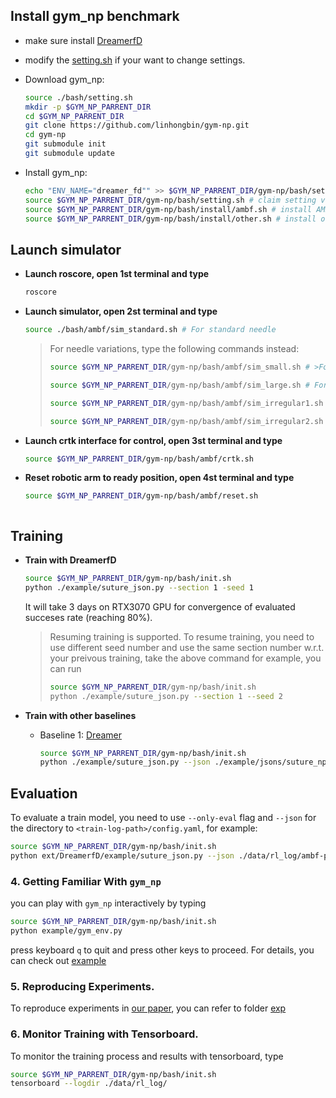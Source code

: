 ## Install gym_np benchmark

  - make sure install [DreamerfD](https://github.com/linhongbin/DreamerfD) 
  - modify the [setting.sh](bash/setting.sh) if your want to change settings.

  - Download gym_np:
  
    ```sh
    source ./bash/setting.sh
    mkdir -p $GYM_NP_PARRENT_DIR 
    cd $GYM_NP_PARRENT_DIR 
    git clone https://github.com/linhongbin/gym-np.git
    cd gym-np
    git submodule init
    git submodule update
    ```

  - Install gym_np:
  
    ```sh
    echo "ENV_NAME="dreamer_fd"" >> $GYM_NP_PARRENT_DIR/gym-np/bash/setting.sh
    source $GYM_NP_PARRENT_DIR/gym-np/bash/setting.sh # claim setting variables
    source $GYM_NP_PARRENT_DIR/gym-np/bash/install/ambf.sh # install AMBF, will take some time to compile
    source $GYM_NP_PARRENT_DIR/gym-np/bash/install/other.sh # install other packages
    ```
  

## Launch simulator

- **Launch roscore, open 1st terminal and type**
  ```sh
  roscore
  ```

- **Launch simulator, open 2st terminal and type**
  ```sh
  source ./bash/ambf/sim_standard.sh # For standard needle
  ```
  > For needle variations, type the following commands instead:
  >
  >  ```sh
  >  source $GYM_NP_PARRENT_DIR/gym-np/bash/ambf/sim_small.sh # >For small needle
  >  ```
  >  ```sh
  >  source $GYM_NP_PARRENT_DIR/gym-np/bash/ambf/sim_large.sh # For large needle
  >  ```
  >  ```sh
  >  source $GYM_NP_PARRENT_DIR/gym-np/bash/ambf/sim_irregular1.sh # For irregular shape 1
  >  ```
  >  ```sh
  >  source $GYM_NP_PARRENT_DIR/gym-np/bash/ambf/sim_irregular2.sh # For irregular shape 2
  >  ```

- **Launch crtk interface for control, open 3st terminal and type**
  ```sh
  source $GYM_NP_PARRENT_DIR/gym-np/bash/ambf/crtk.sh
  ```

- **Reset robotic arm to ready position, open 4st terminal and type**
  ```sh
  source $GYM_NP_PARRENT_DIR/gym-np/bash/ambf/reset.sh 
  ```
  ```
## Training

- **Train with DreamerfD**
  ```sh
  source $GYM_NP_PARRENT_DIR/gym-np/bash/init.sh
  python ./example/suture_json.py --section 1 -seed 1
  ```
  It will take 3 days on RTX3070 GPU for convergence of evaluated succeses rate (reaching 80%).
  > Resuming training is supported. To resume training, you need to use different seed number and use the same section number w.r.t. your preivous training, take the above command for example, you can run
  > ```sh
  > source $GYM_NP_PARRENT_DIR/gym-np/bash/init.sh
  > python ./example/suture_json.py --section 1 --seed 2
  >```


- **Train with other baselines**
  
  - Baseline 1: [Dreamer](https://danijar.com/project/dreamerv2/)
    ```sh
    source $GYM_NP_PARRENT_DIR/gym-np/bash/init.sh
    python ./example/suture_json.py --json ./example/jsons/suture_np/Dreamer.yaml --section 1 
    ```

## Evaluation

  To evaluate a train model, you need to use ```--only-eval``` flag and ```--json``` for the directory to ```<train-log-path>/config.yaml```, for example:

  ```sh
  source $GYM_NP_PARRENT_DIR/gym-np/bash/init.sh
  python ext/DreamerfD/example/suture_json.py --json ./data/rl_log/ambf-phantom-psm2-segment_script-zoom_needle_boximage-prefill8000-clutch6/DreamerfD/1/config.yaml --only-eval
  ```

### 4. Getting Familiar With `gym_np`

  you can play with `gym_np` interactively by typing
  ```sh
  source $GYM_NP_PARRENT_DIR/gym-np/bash/init.sh
  python example/gym_env.py
  ```
  press keyboard `q` to quit and press other keys to proceed. For details, you can check out [example](./example/)

### 5. Reproducing Experiments.

  To reproduce experiments in [our paper](), you can refer to folder [exp](./exp)

### 6. Monitor Training with Tensorboard.

  To monitor the training process and results with tensorboard, type 

  ```sh
  source $GYM_NP_PARRENT_DIR/gym-np/bash/init.sh
  tensorboard --logdir ./data/rl_log/
  ```




